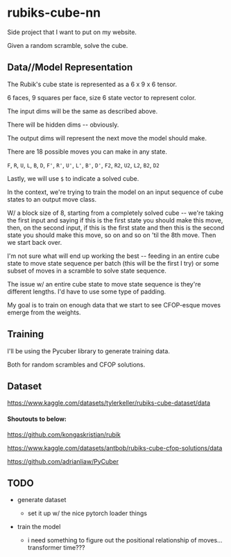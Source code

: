 # rubiks-cube-nn

Side project that I want to put on my website.

Given a random scramble, solve the cube.

## Data//Model Representation

The Rubik's cube state is represented as a 6 x 9 x 6 tensor.

6 faces, 9 squares per face, size 6 state vector to represent color.

The input dims will be the same as described above.

There will be hidden dims -- obviously.

The output dims will represent the next move the model should make.

There are 18 possible moves you can make in any state.

`F`, `R`, `U`, `L`, `B`, `D`, `F'`, `R'`, `U'`, `L'`, `B'`, `D'`, `F2`, `R2`, `U2`, `L2`, `B2`, `D2`

Lastly, we will use `$` to indicate a solved cube.


In the context, we're trying to train the model on an input sequence of cube states to an output move class.

W/ a block size of 8, starting from a completely solved cube -- we're taking the first input and saying if this is the first state you should make this move, then, on the second input, if this is the first state and then this is the second state you should make this move, so on and so on 'til the 8th move. Then we start back over.

I'm not sure what will end up working the best -- feeding in an entire cube state to move state sequence per batch (this will be the first I try) or some subset of moves in a scramble to solve state sequence.

The issue w/ an entire cube state to move state sequence is they're different lengths. I'd have to use some type of padding.


My goal is to train on enough data that we start to see CFOP-esque moves emerge from the weights.

## Training

I'll be using the Pycuber library to generate training data.

Both for random scrambles and CFOP solutions.

## Dataset

https://www.kaggle.com/datasets/tylerkeller/rubiks-cube-dataset/data

#### Shoutouts to below:

https://github.com/kongaskristjan/rubik

https://www.kaggle.com/datasets/antbob/rubiks-cube-cfop-solutions/data

https://github.com/adrianliaw/PyCuber

## TODO

<!-- - convert pycube object to state representation -->

- generate dataset
    <!-- - state to next move -- then next state to next move -- 'til the cube is solved -->
    - set it up w/ the nice pytorch loader things

- train the model
    - i need something to figure out the positional relationship of moves... transformer time???